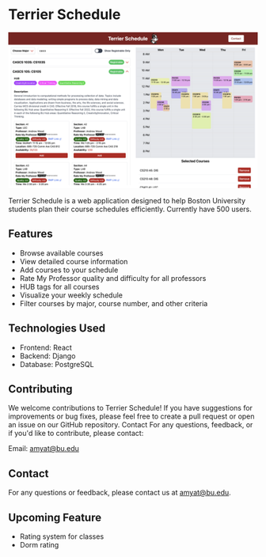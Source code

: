 # Terrier Schedule

![Terrier Schedule](assets/terrier_schedule.png)

Terrier Schedule is a web application designed to help Boston University students plan their course schedules efficiently. Currently have 500 users.

## Features

- Browse available courses
- View detailed course information
- Add courses to your schedule
- Rate My Professor quality and difficulty for all professors
- HUB tags for all courses
- Visualize your weekly schedule
- Filter courses by major, course number, and other criteria

## Technologies Used

- Frontend: React
- Backend: Django
- Database: PostgreSQL

<!-- ## Getting Started -->
<!--
### Prerequisites

- Node.js (v14 or later)
- Python (v3.8 or later)
- PostgreSQL -->

<!--
### Installation

1. Clone the repository:
   ```
   git clone https://github.com/your-username/terrier-schedule.git
   cd terrier-schedule
   ```

2. Set up the backend:
   ```
   cd backend
   python -m venv venv
   source venv/bin/activate  # On Windows use `venv\Scripts\activate`
   pip install -r requirements.txt
   python manage.py migrate
   ```

3. Set up the frontend:
   ```
   cd ../frontend
   npm install
   ```

### Running the Application

1. Start the backend server:
   ```
   cd backend
   python manage.py runserver
   ```

2. In a new terminal, start the frontend development server:
   ```
   cd frontend
   npm start
   ```

3. Open your browser and navigate to `http://localhost:3000` -->

## Contributing

We welcome contributions to Terrier Schedule! If you have suggestions for improvements or bug fixes, please feel free to create a pull request or open an issue on our GitHub repository.
Contact
For any questions, feedback, or if you'd like to contribute, please contact:

Email: amyat@bu.edu

## Contact

For any questions or feedback, please contact us at [amyat@bu.edu](amyat@bu.edu).

## Upcoming Feature

- Rating system for classes
- Dorm rating
